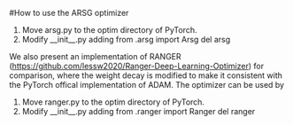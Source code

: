 #How to use the ARSG optimizer

1. Move arsg.py to the optim directory of PyTorch.
2. Modify \_\_init\_\_.py adding 
  from .arsg import Arsg
  del arsg
  
We also present an implementation of RANGER (https://github.com/lessw2020/Ranger-Deep-Learning-Optimizer) for comparison, where the weight decay is modified to make it consistent with the PyTorch offical implementation of ADAM. The optimizer can be used by
1. Move ranger.py to the optim directory of PyTorch.
2. Modify \_\_init\_\_.py adding 
  from .ranger import Ranger
  del ranger
